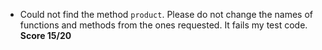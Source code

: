 * Could not find the method ``product``. Please do not change the names of functions and methods from the ones requested. It fails my test code.
**Score 15/20**
